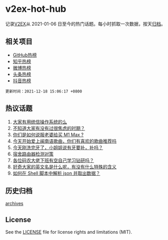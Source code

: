# v2ex-hot-hub

 记录[V2EX](https://www.v2ex.com/)从 2021-01-06 日至今的热门话题。每小时抓取一次数据，按天[归档](archives)。
 
 ## 相关项目

- [GitHub热榜](https://github.com/lonnyzhang423/github-hot-hub)
- [知乎热榜](https://github.com/lonnyzhang423/zhihu-hot-hub)
- [微博热榜](https://github.com/lonnyzhang423/weibo-hot-hub)
- [头条热榜](https://github.com/lonnyzhang423/toutiao-hot-hub)
- [抖音热榜](https://github.com/lonnyzhang423/douyin-hot-hub)


 `更新时间：2021-12-18 15:06:17 +0800`

## 热议话题

1. [大家有用统信操作系统的么](https://www.v2ex.com/t/822873)
1. [不知道大家有没有过很焦虑的时期？](https://www.v2ex.com/t/822828)
1. [你们是如何说服老婆给买 M1 Max ?](https://www.v2ex.com/t/822863)
1. [今天开始爱上闽南语歌曲，你们有喜欢的歌曲推荐吗](https://www.v2ex.com/t/822962)
1. [今天刚洗完牙了，小姐姐说有牙要补，补吗？](https://www.v2ex.com/t/822899)
1. [宿舍路由器检测对策](https://www.v2ex.com/t/822938)
1. [各位码农大佬下班有空自己学习钻研吗？](https://www.v2ex.com/t/822818)
1. [好奇大家的英文名是什么呢，有没有什么特殊的含义](https://www.v2ex.com/t/822897)
1. [如何在 Shell 脚本中解析 json 并取出数据？](https://www.v2ex.com/t/822821)

## 历史归档

[archives](archives)

## License

See the [LICENSE](LICENSE) file for license rights and limitations (MIT).
